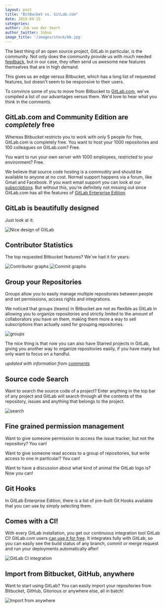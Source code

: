 ```yaml
---
layout: post
title: "BitBucket vs. GitLab.com"
date: 2015-04-15
categories:
author: Job van der Voort
author_twitter: Jobvo
image_title: '/images/stock/bb.jpg'
---
```


The best thing of an open source project, GitLab in particular, is the community.
Not only does the community provide us with much needed [feedback](http://feedback.gitlab.com),
but in our case, they often send us awesome new features themselves that are
in high demand.

This gives us an edge versus Bitbucket, which has a long list of requested
features, but doesn't seem to be responsive to their users.

To convince some of you to move from Bitbucket to [GitLab.com](https://about.gitlab.com/gitlab-com/), we've compiled
a list of our advantages versus them. We'd love to hear what you think in
the comments.

<!-- more -->

## GitLab.com and Community Edition are _completely_ free

Whereas Bitbucket restricts you to work with only 5 people for free,
GitLab.com is completely free. You want to host your 1000 repositories
and 100 colleagues on GitLab.com? Free.

You want to run your own server with 1000 employees, restricted to your
environment? Free.

We believe that source code hosting is a commodity and should be available
to anyone at no cost.
Normal support happens via a forum, like Gmail and Facebook.
If you want email support you can look at our [subscriptions](https://gitlab.recurly.com/subscribe/gitlab-com-bronze-yearly-20). But without this,
you're definitely not missing out since GitLab.com has all the features of [GitLab Enterprise Edition](/features/#enterprise).

## GitLab is beautifully designed

Just look at it:

![Nice design of GitLab](/images/bb/design.png)

## Contributor Statistics

The top requested Bitbucket features? We've had it for years:

![Contributor graphs](/images/bb/graphs.png)
![Commit graphs](/images/bb/graphs2.png)

## Group your Repositories

Groups allow you to easily manage multiple repositories between people
and set permissions, access rights and integrations.

We noticed that groups (teams) in Bitbucket are not as flexible as
GitLab in allowing you to organize repositories and strictly limited
to the amount of collaborators you have on them, making them more a
way to sell subscriptions than actually used for grouping
repositories.

![groups](/images/bb/groups.png)

The nice thing is that now you can also have Starred projects in GitLab,
giving you another way to organize repositories easily, if you have
many but only want to focus on a handful.

_updated with information from [comments](https://about.gitlab.com/2015/04/15/bitbucket-vs-gitlab-com/#comment-1972206300)_

## Source code Search

Want to search the source code of a project?
Enter anything in the top bar of any project and GitLab will search
through all the contents of the repository, issues and anything that belongs
to the project.

![search](/images/bb/search.png)

## Fine grained permission management

Want to give someone permission to access the issue tracker, but
not the repository? You can!

Want to give someone read access to a group of repositories,
but write access to one in particular? You can!

Want to have a discussion about what kind of animal the GitLab logo is?
Now you can!

## Git Hooks

In GitLab Enterprise Edition, there is a list of pre-built Git Hooks available
that you can use by simply selecting them.

## Comes with a CI!

With every GitLab installation, you get our continuous integration tool
GitLab CI! GitLab.com users [can use it for free](http://doc.gitlab.com/ce/ci/quick_start/README.html). It integrates fully with GitLab, so you can easily see the
build status of any branch, commit or merge request and run your
deployments automatically after!

![GitLab CI integration](/images/bb/ci.png)

## Import from Bitbucket, GitHub, anywhere

Want to start using GitLab? You can easily import your repositories from
Bitbucket, GitHub, Gitorious or anywhere else, all in batch!

![Import from anywhere](/images/bb/import.png)
